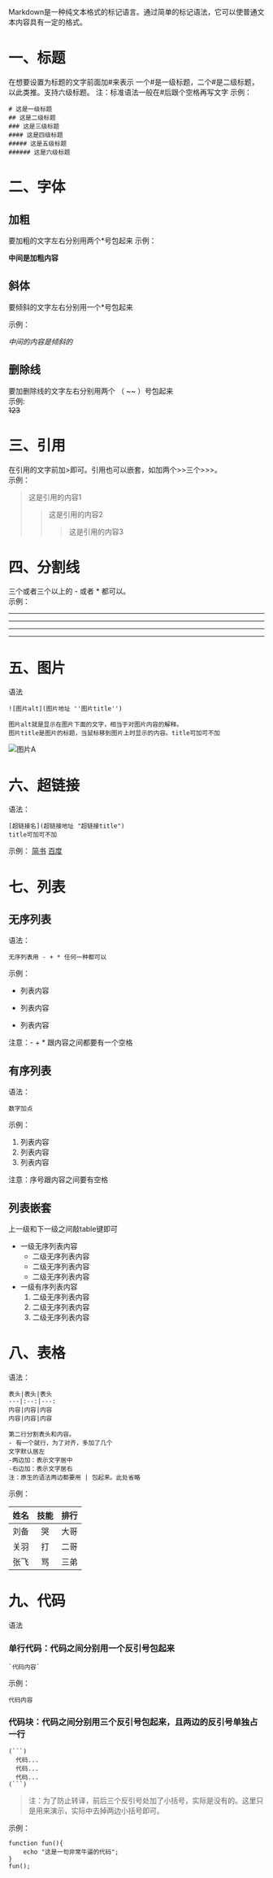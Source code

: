 Markdown是一种纯文本格式的标记语言。通过简单的标记语法，它可以使普通文本内容具有一定的格式。

# 一、标题

在想要设置为标题的文字前面加#来表示
一个#是一级标题，二个#是二级标题，以此类推。支持六级标题。
注：标准语法一般在#后跟个空格再写文字
示例：

```
# 这是一级标题
## 这是二级标题
### 这是三级标题
#### 这是四级标题
##### 这是五级标题
###### 这是六级标题
```

# 二、字体

## 加粗
要加粗的文字左右分别用两个*号包起来
示例：

**中间是加粗内容** 

## 斜体

要倾斜的文字左右分别用一个*号包起来

示例：

*中间的内容是倾斜的* 


## 删除线
要加删除线的文字左右分别用两个 （ ~~ ）号包起来  
示例:  
~~123~~



# 三、引用
在引用的文字前加>即可。引用也可以嵌套，如加两个>>三个>>>。  
示例：

>这是引用的内容1
>>这是引用的内容2
>>
>>>这是引用的内容3  

# 四、分割线
三个或者三个以上的 - 或者 * 都可以。  
示例：

---
----
***
****


# 五、图片
语法

```
![图片alt](图片地址 ''图片title'')

图片alt就是显示在图片下面的文字，相当于对图片内容的解释。
图片title是图片的标题，当鼠标移到图片上时显示的内容。title可加可不加
```

![图片A](https://gimg2.baidu.com/image_search/src=http%3A%2F%2Fn.sinaimg.cn%2Fsinacn01%2F259%2Fw640h419%2F20181110%2F3bac-hnstwwp8973434.jpg&refer=http%3A%2F%2Fn.sinaimg.cn&app=2002&size=f9999,10000&q=a80&n=0&g=0n&fmt=jpeg?sec=1623914397&t=ca19fbfd62f7244802bd08b3f3b08405 "史蒂芬库里")

# 六、超链接

语法：

```
[超链接名](超链接地址 "超链接title")
title可加可不加
```

示例：
[简书](http://jianshu.com)
[百度](http://baidu.com)

# 七、列表
## 无序列表
语法：

```
无序列表用 - + * 任何一种都可以
```

示例：

- 列表内容

+ 列表内容

* 列表内容

注意：- + * 跟内容之间都要有一个空格

## 有序列表
语法：

```
数字加点
```

示例：

1. 列表内容
2. 列表内容
3. 列表内容

注意：序号跟内容之间要有空格
## 列表嵌套

上一级和下一级之间敲table键即可

- 一级无序列表内容
	- 二级无序列表内容
	- 二级无序列表内容
	- 二级无序列表内容
- 一级有序列表内容
	1. 二级无序列表内容
	2. 二级无序列表内容
	3. 二级无序列表内容

# 八、表格

语法：

```
表头|表头|表头
---|:--:|---:
内容|内容|内容
内容|内容|内容

第二行分割表头和内容。
- 有一个就行，为了对齐，多加了几个
文字默认居左
-两边加：表示文字居中
-右边加：表示文字居右
注：原生的语法两边都要用 | 包起来。此处省略
```

示例：

姓名|技能|排行
:--|:--:|--:
刘备|哭|大哥
关羽|打|二哥
张飞|骂|三弟

# 九、代码

语法
### 单行代码：代码之间分别用一个反引号包起来

```
`代码内容`
```

示例：

`代码内容`

### 代码块：代码之间分别用三个反引号包起来，且两边的反引号单独占一行

```
(```)
  代码...
  代码...
  代码...
(```)
```

>注：为了防止转译，前后三个反引号处加了小括号，实际是没有的。这里只是用来演示，实际中去掉两边小括号即可。

示例：
```
function fun(){
    echo "这是一句非常牛逼的代码";
}
fun();
```





























